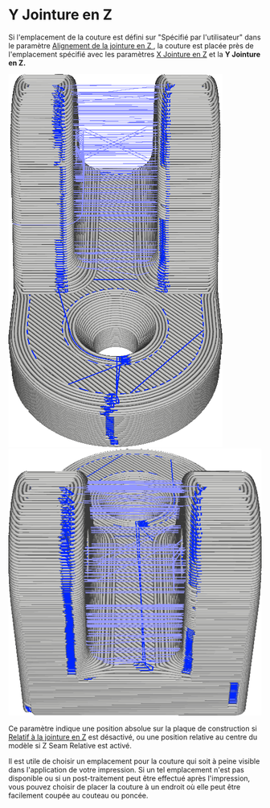 Y Jointure en Z
====
Si l'emplacement de la couture est défini sur "Spécifié par l'utilisateur" dans le paramètre [Alignement de la jointure en Z
](z_seam_type.md), la couture est placée près de l'emplacement spécifié avec les paramètres [X Jointure en Z](z_seam_x.md) et la **Y Jointure en Z.**

![La couture est située sur la face avant](../../../articles/images/z_seam_y_front.png)
![La couture est située sur la face arrière](../../../articles/images/z_seam_y_back.png)

Ce paramètre indique une position absolue sur la plaque de construction si [Relatif à la jointure en Z](z_seam_relative.md) est désactivé, ou une position relative au centre du modèle si Z Seam Relative est activé.

Il est utile de choisir un emplacement pour la couture qui soit à peine visible dans l'application de votre impression. Si un tel emplacement n'est pas disponible ou si un post-traitement peut être effectué après l'impression, vous pouvez choisir de placer la couture à un endroit où elle peut être facilement coupée au couteau ou poncée.
